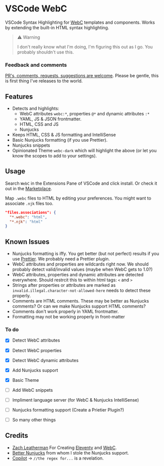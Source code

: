 # VSCode WebC
VSCode Syntax Highlighting for [WebC](https://github.com/11ty/webc) templates and components.
Works by extending the built-in HTML syntax highlighting.

> ⚠️ Warning
> 
> I don't really know what I'm doing, I'm figuring this out as I go.
> You probably shouldn't use this. 
### Feedback and comments
[PR's, comments, requests, suggestions are welcome](https://github.com/dwkns/vscode-webc/issues). Please be gentle, this is first thing I've releases to the world. 


## Features
- Detects and highlights:
  - WebC attributes `webc:*`, properties `@*` and dynamic attributes `:*`
  - YAML, JS & JSON frontmatter. 
  - HTML, CSS and JS 
  - Nunjucks
- Keeps HTML, CSS & JS formatting and IntelliSense
- Basic Nunjucks formatting (if you use Prettier).
- Nunjucks snippets
- Opinionated Theme `webc-dark` which will highlight the above (or let you know the scopes to add to your settings).

## Usage
Search `WebC` in the Extensions Pane of VSCode and click install. Or check it out in the [Marketplace](https://marketplace.visualstudio.com/items?itemName=dwkns.webc).

Map `.webc` files to HTML by editing your preferences. You might want to associate `.njk` files too. 

```json
"files.associations": {
  "*.webc": "html",
  "*.njk": "html"
}
```

## Known Issues
- Nunjucks formatting is iffy. You get better (but not perfect) results if you use [Prettier](https://marketplace.visualstudio.com/items?itemName=esbenp.prettier-vscode). We probably need a Prettier plugin. 
- WebC attributes and properties are wildcards right now. We should probably detect valid/invalid values (maybe when WebC gets to 1.0?) 
- WebC attributes, properties and dynamic attributes are detected everywhere. Should restrcit this to within html tags: `<` and `>`
- Strings after properties or attributes are marked as `invalid.illegal.character-not-allowed-here` needs to detect these properly.
- Comments are HTML comments. These may be better as Nunjucks comments? Or can we make Nunjucks support HTML comments?
- Comments don't work properly in YAML frontmatter.
- Formatting may not be working properly in front-matter

### To do

- [x] Detect WebC attributes
- [x] Detect WebC properties
- [x] Detect WebC dynamic attributes
- [x] Add Nunjucks support
- [x] Basic Theme
- [ ] Add WebC snippets
- [ ] Impliment language server (for WebC & Nunjucks IntelliSense)
- [ ] Nunjucks formatting support (Create a Prietier Plugin?)
- [ ] So many other things


## Credits
- [Zach Leatherman](https://twitter.com/zachleat) For Creating [Eleventy](https://www.11ty.dev) and [WebC](https://github.com/11ty/webc).
- [Better Nunjucks](https://marketplace.visualstudio.com/items?itemName=ginfuru.better-nunjucks) from whom I stole the Nunjucks support.
- [Copilot](https://github.com/features/copilot) → `//the regex for...` is a revelation.
